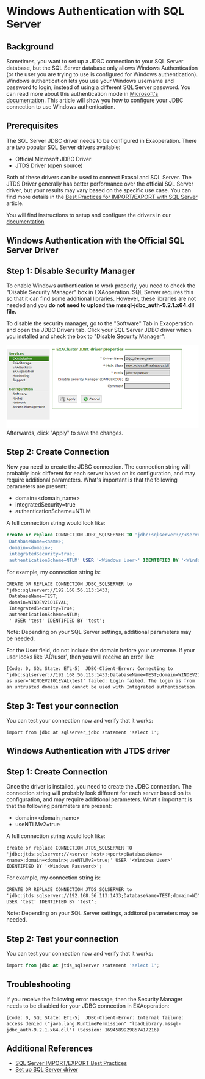 # Windows Authentication with SQL Server 
## Background

Sometimes, you want to set up a JDBC connection to your SQL Server database, but the SQL Server database only allows Windows Authentication (or the user you are trying to use is configured for Windows authentication). Windows authentication lets you use your Windows username and password to login, instead of using a different SQL Server password. You can read more about this authentication mode in [Microsoft's documentation](https://docs.microsoft.com/en-us/sql/relational-databases/security/choose-an-authentication-mode?view=sql-server-ver15). This article will show you how to configure your JDBC connection to use Windows authentication. 

## Prerequisites

The SQL Server JDBC driver needs to be configured in Exaoperation. There are two popular SQL Server drivers available:

* Official Microsoft JDBC Driver
* JTDS Driver (open source)

Both of these drivers can be used to connect Exasol and SQL Server. The JTDS Driver generally has better performance over the official SQL Server driver, but your results may vary based on the specific use case. You can find more details in the [Best Practices for IMPORT/EXPORT with SQL Server](https://community.exasol.com/t5/connect-with-exasol/best-practices-for-import-export-with-sql-server/ta-p/215) article.

You will find instructions to setup and configure the drivers in our [documentation](https://docs.exasol.com/loading_data/connect_databases/sql_server.htm)

## Windows Authentication with the Official SQL Server Driver

## Step 1: Disable Security Manager

To enable Windows authentication to work properly, you need to check the "Disable Security Manager" box in EXAoperation. SQL Server requires this so that it can find some additional libraries. However, these libraries are not needed and you **do not need to upload the mssql-jdbc_auth-9.2.1.x64.dll file.**

To disable the security manager, go to the "Software" Tab in Exaoperation and open the JDBC Drivers tab. Click your SQL Server JDBC driver which you installed and check the box to "Disable Security Manager":

![](images/exa-Nico_0-1616081990498.png)Afterwards, click "Apply" to save the changes. 

## Step 2: Create Connection

Now you need to create the JDBC connection. The connection string will probably look different for each server based on its configuration, and may require additional parameters. What's important is that the following parameters are present: 

* domain=<domain_name>
* integratedSecurity=true
* authenticationScheme=NTLM

A full connection string would look like:


```sql
create or replace CONNECTION JDBC_SQLSERVER TO 'jdbc:sqlserver://<server host>:<port>;
 DatabaseName=<name>;
 domain=<domain>;
 integratedSecurity=true;
 authenticationScheme=NTLM' USER '<Windows User>' IDENTIFIED BY '<Windows Password>'; 
```
For example, my connection string is:


```markup
CREATE OR REPLACE CONNECTION JDBC_SQLSERVER to 'jdbc:sqlserver://192.168.56.113:1433;
 DatabaseName=TEST;
 domain=WINDEV2101EVAL;
 IntegratedSecurity=True;
 authenticationScheme=NTLM;
 ' USER 'test' IDENTIFIED BY 'test';
```
Note: Depending on your SQL Server settings, additional parameters may be needed.

For the User field, do not include the domain before your username. If your user looks like 'AD\user', then you will receive an error like:


```markup
[Code: 0, SQL State: ETL-5]  JDBC-Client-Error: Connecting to 'jdbc:sqlserver://192.168.56.113:1433;DatabaseName=TEST;domain=WINDEV2101EVAL;IntegratedSecurity=True;authenticationScheme=NTLM;' as user='WINDEV2101EVAL\test' failed: Login failed. The login is from an untrusted domain and cannot be used with Integrated authentication.
```
## Step 3: Test your connection

You can test your connection now and verify that it works:


```markup
import from jdbc at sqlserver_jdbc statement 'select 1';
```
## Windows Authentication with JTDS driver

## Step 1: Create Connection

Once the driver is installed, you need to create the JDBC connection. The connection string will probably look different for each server based on its configuration, and may require additional parameters. What's important is that the following parameters are present: 

* domain=<domain_name>
* useNTLMv2=true

A full connection string would look like:


```markup
create or replace CONNECTION JTDS_SQLSERVER TO 'jdbc:jtds:sqlserver://<server host>:<port>;DatabaseName=<name>;domain=<domain>;useNTLMv2=true;' USER '<Windows User>' IDENTIFIED BY '<Windows Password>'; 
```
For example, my connection string is:


```markup
CREATE OR REPLACE CONNECTION JTDS_SQLSERVER to 'jdbc:jtds:sqlserver://192.168.56.113:1433;DatabaseName=TEST;domain=WINDEV2101EVAL;useNTLMv2=true;' USER 'test' IDENTIFIED BY 'test';
```
Note: Depending on your SQL Server settings, additonal parameters may be needed.

## Step 2: Test your connection

You can test your connection now and verify that it works:


```sql
import from jdbc at jtds_sqlserver statement 'select 1';
```
## Troubleshooting

If you receive the following error message, then the Security Manager needs to be disabled for your JDBC connection in EXAoperation:


```markup
[Code: 0, SQL State: ETL-5]  JDBC-Client-Error: Internal failure: access denied ("java.lang.RuntimePermission" "loadLibrary.mssql-jdbc_auth-9.2.1.x64.dll") (Session: 1694589929857417216)
```
## Additional References

* [SQL Server IMPORT/EXPORT Best Practices](https://community.exasol.com/t5/connect-with-exasol/best-practices-for-import-export-with-sql-server/ta-p/215)
* [Set up SQL Server driver](https://docs.exasol.com/loading_data/connect_databases/sql_server.htm)
